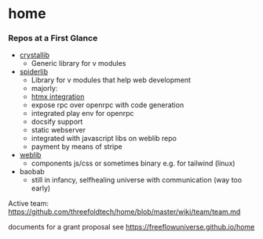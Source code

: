 # home

### Repos at a First Glance

- [crystallib](https://github.com/freeflowuniverse/crystallib)
   - Generic library for v modules 
- [spiderlib](https://github.com/freeflowuniverse/spiderlib)
   - Library for v modules that help web development
   - majorly:
    - [htmx integration](https://htmx.org/)
    - expose rpc over openrpc with code generation
    - integrated play env for openrpc
    - docsify support
    - static webserver
    - integrated with javascript libs on weblib repo
    - payment by means of stripe 
- [weblib](https://github.com/freeflowuniverse/weblib)
   - components js/css or sometimes binary e.g. for tailwind (linux)
- baobab
   - still in infancy, selfhealing universe with communication (way too early)

Active team: https://github.com/threefoldtech/home/blob/master/wiki/team/team.md


documents for a grant proposal see https://freeflowuniverse.github.io/home 

